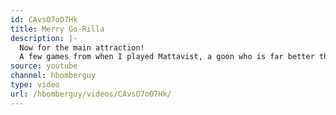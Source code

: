 ```yaml
---
id: CAvsO7oO7Hk
title: Merry Go-Rilla
description: |-
  Now for the main attraction!
  A few games from when I played Mattavist, a goon who is far better than me.
source: youtube
channel: hbomberguy
type: video
url: /hbomberguy/videos/CAvsO7oO7Hk/
---
```

